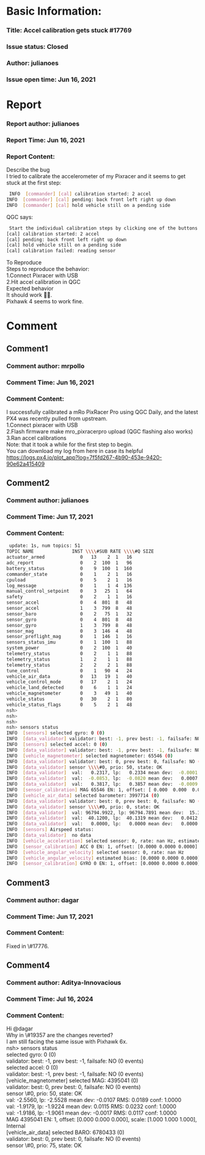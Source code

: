 # Basic Information:
### Title:  Accel calibration gets stuck #17769 
### Issue status: Closed
### Author: julianoes
### Issue open time: Jun 16, 2021
# Report
### Report author: julianoes
### Report Time: Jun 16, 2021
### Report Content:   
Describe the bug    
I tried to calibrate the accelerometer of my Pixracer and it seems to get stuck at the first step:  
    
```bash     
 INFO  [commander] [cal] calibration started: 2 accel        
INFO  [commander] [cal] pending: back front left right up down        
INFO  [commander] [cal] hold vehicle still on a pending side        
```  
QGC says:  
    
```bash     
 Start the individual calibration steps by clicking one of the buttons to the left.        
[cal] calibration started: 2 accel        
[cal] pending: back front left right up down        
[cal] hold vehicle still on a pending side        
[cal] calibration failed: reading sensor        
```  
To Reproduce    
Steps to reproduce the behavior:  
1.Connect Pixracer with USB  
2.Hit accel calibration in QGC  
Expected behavior    
It should work 🤷‍♂️.  
Pixhawk 4 seems to work fine.  

# Comment
## Comment1
### Comment author: mrpollo
### Comment Time: Jun 16, 2021
### Comment Content:   
I successfully calibrated a mRo PixRacer Pro using QGC Daily, and the latest PX4 was recently pulled from upstream.  
1.Connect pixracer with USB  
2.Flash firmware make mro_pixracerpro upload (QGC flashing also works)  
3.Ran accel calibrations  
Note: that it took a while for the first step to begin.  
You can download my log from here in case its helpful https://logs.px4.io/plot_app?log=7f5fd267-4b90-453e-9420-90e62a415409  

## Comment2
### Comment author: julianoes
### Comment Time: Jun 17, 2021
### Comment Content:   
    
```bash     
 update: 1s, num topics: 51        
TOPIC NAME              INST \\\\#SUB RATE \\\\#Q SIZE        
actuator_armed             0   13    2  1   16         
adc_report                 0    2  100  1   96         
battery_status             0    9  100  1  160         
commander_state            0    1    2  1   16         
cpuload                    0    5    2  1   16         
log_message                0    1    1  4  136         
manual_control_setpoint    0    3   25  1   64         
safety                     0    2    1  1   16         
sensor_accel               0    4  801  8   48         
sensor_accel               1    3  799  8   48         
sensor_baro                0    2   75  1   32         
sensor_gyro                0    4  801  8   48         
sensor_gyro                1    3  799  8   48         
sensor_mag                 0    3  146  4   48         
sensor_preflight_mag       0    1  146  1   16         
sensors_status_imu         0    1  100  1   88         
system_power               0    2  100  1   40         
telemetry_status           0    2    1  1   88         
telemetry_status           1    2    1  1   88         
telemetry_status           2    2    2  1   88         
tune_control               0    1   90  4   24         
vehicle_air_data           0   13   19  1   40         
vehicle_control_mode       0   17    2  1   24         
vehicle_land_detected      0    6    1  1   24         
vehicle_magnetometer       0    3   49  1   40         
vehicle_status             0   30    2  1   80         
vehicle_status_flags       0    5    2  1   48         
nsh>         
nsh>         
nsh>         
nsh> sensors status        
INFO  [sensors] selected gyro: 0 (0)        
INFO  [data_validator] validator: best: -1, prev best: -1, failsafe: NO (0 events)        
INFO  [sensors] selected accel: 0 (0)        
INFO  [data_validator] validator: best: -1, prev best: -1, failsafe: NO (0 events)        
INFO  [vehicle_magnetometer] selected magnetometer: 65546 (0)        
INFO  [data_validator] validator: best: 0, prev best: 0, failsafe: NO (0 events)        
INFO  [data_validator] sensor \\\\#0, prio: 50, state: OK        
INFO  [data_validator]  val:   0.2317, lp:   0.2334 mean dev:  -0.0001 RMS:   0.0020 conf:   1.0000        
INFO  [data_validator]  val:  -0.0853, lp:  -0.0820 mean dev:   0.0007 RMS:   0.0033 conf:   1.0000        
INFO  [data_validator]  val:   0.3817, lp:   0.3857 mean dev:  -0.0009 RMS:   0.0040 conf:   1.0000        
INFO  [sensor_calibration] MAG 65546 EN: 1, offset: [ 0.000  0.000  0.000], scale: [ 1.000  1.000  1.000], Internal        
INFO  [vehicle_air_data] selected barometer: 3997714 (0)        
INFO  [data_validator] validator: best: 0, prev best: 0, failsafe: NO (0 events)        
INFO  [data_validator] sensor \\\\#0, prio: 0, state: OK        
INFO  [data_validator]  val: 96794.9922, lp: 96794.7891 mean dev:  15.3167 RMS:  37.7052 conf:   1.0000        
INFO  [data_validator]  val:  40.1200, lp:  40.1319 mean dev:   0.0412 RMS:   0.1786 conf:   1.0000        
INFO  [data_validator]  val:   0.0000, lp:   0.0000 mean dev:   0.0000 RMS:   0.0000 conf:   1.0000        
INFO  [sensors] Airspeed status:        
INFO  [data_validator]  no data        
INFO  [vehicle_acceleration] selected sensor: 0, rate: nan Hz, estimated bias: [0.0000 0.0000 0.0000]        
INFO  [sensor_calibration] ACC 0 EN: 1, offset: [0.0000 0.0000 0.0000] scale: [1.0000 1.0000 1.0000]        
INFO  [vehicle_angular_velocity] selected sensor: 0, rate: nan Hz         
INFO  [vehicle_angular_velocity] estimated bias: [0.0000 0.0000 0.0000]        
INFO  [sensor_calibration] GYRO 0 EN: 1, offset: [0.0000 0.0000 0.0000]        
```  

## Comment3
### Comment author: dagar
### Comment Time: Jun 17, 2021
### Comment Content:   
Fixed in \\\#17776.  

## Comment4
### Comment author: Aditya-Innovacious
### Comment Time: Jul 16, 2024
### Comment Content:   
Hi @dagar  
Why in \\\#19357 are the changes reverted?  
I am still facing the same issue with Pixhawk 6x.  
nsh> sensors status    
selected gyro: 0 (0)    
validator: best: -1, prev best: -1, failsafe: NO (0 events)    
selected accel: 0 (0)    
validator: best: -1, prev best: -1, failsafe: NO (0 events)    
[vehicle_magnetometer] selected MAG: 4395041 (0)    
validator: best: 0, prev best: 0, failsafe: NO (0 events)    
sensor \\#0, prio: 50, state: OK    
val:  -2.5560, lp:  -2.5528 mean dev:  -0.0107 RMS:   0.0189 conf:   1.0000    
val:  -1.9179, lp:  -1.9224 mean dev:   0.0115 RMS:   0.0232 conf:   1.0000    
val:  -1.9186, lp:  -1.9061 mean dev:  -0.0017 RMS:   0.0117 conf:   1.0000    
MAG 4395041 EN: 1, offset: [0.000 0.000 0.000], scale: [1.000 1.000 1.000], Internal    
[vehicle_air_data] selected BARO: 6780433 (0)    
validator: best: 0, prev best: 0, failsafe: NO (0 events)    
sensor \\#0, prio: 75, state: OK  
